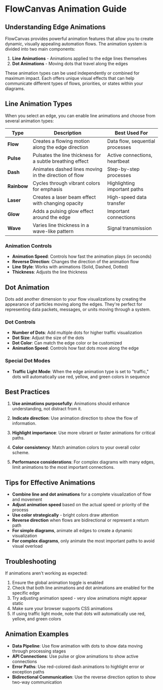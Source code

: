 # FlowCanvas Animation Guide

## Understanding Edge Animations

FlowCanvas provides powerful animation features that allow you to create dynamic, visually appealing automation flows. The animation system is divided into two main components:

1. **Line Animations** - Animations applied to the edge lines themselves
2. **Dot Animations** - Moving dots that travel along the edges

These animation types can be used independently or combined for maximum impact. Each offers unique visual effects that can help communicate different types of flows, priorities, or states within your diagrams.

## Line Animation Types

When you select an edge, you can enable line animations and choose from several animation types:

| Type | Description | Best Used For |
|------|-------------|---------------|
| **Flow** | Creates a flowing motion along the edge direction | Data flow, sequential processes |
| **Pulse** | Pulsates the line thickness for a subtle breathing effect | Active connections, heartbeat |
| **Dash** | Animates dashed lines moving in the direction of flow | Step-by-step processes |
| **Rainbow** | Cycles through vibrant colors for emphasis | Highlighting important paths |
| **Laser** | Creates a laser beam effect with changing opacity | High-speed data transfer |
| **Glow** | Adds a pulsing glow effect around the edge | Important connections |
| **Wave** | Varies line thickness in a wave-like pattern | Signal transmission |

### Animation Controls

- **Animation Speed**: Controls how fast the animation plays (in seconds)
- **Reverse Direction**: Changes the direction of the animation flow
- **Line Style**: Works with animations (Solid, Dashed, Dotted)
- **Thickness**: Adjusts the line thickness

## Dot Animation

Dots add another dimension to your flow visualizations by creating the appearance of particles moving along the edges. They're perfect for representing data packets, messages, or units moving through a system.

### Dot Controls

- **Number of Dots**: Add multiple dots for higher traffic visualization
- **Dot Size**: Adjust the size of the dots
- **Dot Color**: Can match the edge color or be customized
- **Animation Speed**: Controls how fast dots move along the edge

### Special Dot Modes

- **Traffic Light Mode**: When the edge animation type is set to "traffic," dots will automatically use red, yellow, and green colors in sequence

## Best Practices

1. **Use animations purposefully**: Animations should enhance understanding, not distract from it.

2. **Indicate direction**: Use animation direction to show the flow of information.

3. **Highlight importance**: Use more vibrant or faster animations for critical paths.

4. **Color consistency**: Match animation colors to your overall color scheme.

5. **Performance considerations**: For complex diagrams with many edges, limit animations to the most important connections.

## Tips for Effective Animations

- **Combine line and dot animations** for a complete visualization of flow and movement
- **Adjust animation speed** based on the actual speed or priority of the process
- **Use color strategically** - bright colors draw attention
- **Reverse direction** when flows are bidirectional or represent a return path
- **For simple diagrams**, animate all edges to create a dynamic visualization
- **For complex diagrams**, only animate the most important paths to avoid visual overload

## Troubleshooting

If animations aren't working as expected:

1. Ensure the global animation toggle is enabled
2. Check that both line animations and dot animations are enabled for the specific edge
3. Try adjusting animation speed - very slow animations might appear static
4. Make sure your browser supports CSS animations
5. If using traffic light mode, note that dots will automatically use red, yellow, and green colors

## Animation Examples

- **Data Pipeline**: Use flow animation with dots to show data moving through processing stages
- **API Connections**: Use pulse or glow animations to show active connections
- **Error Paths**: Use red-colored dash animations to highlight error or exception paths
- **Bidirectional Communication**: Use the reverse direction option to show two-way communication 